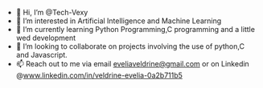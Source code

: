 - 👋 Hi, I’m @Tech-Vexy
- 👀 I’m interested in Artificial Intelligence and Machine Learning
- 🌱 I’m currently learning Python Programming,C programming and a little wed development
- 💞️ I’m looking to collaborate on projects involving the use of python,C and Javascript.
- 📫 Reach out to me via email eveliaveldrine@gmail.com or on Linkedin @www.linkedin.com/in/veldrine-evelia-0a2b711b5

<!---
Tech-Vexy/Tech-Vexy is a ✨ special ✨ repository because its `README.md` (this file) appears on your GitHub profile.
You can click the Preview link to take a look at your changes.
--->
